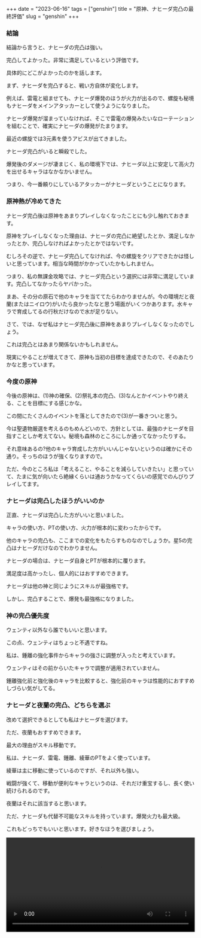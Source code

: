 +++
date = "2023-06-16"
tags = ["genshin"]
title = "原神、ナヒーダ完凸の最終評価"
slug = "genshin"
+++

### 結論

結論から言うと、ナヒーダの完凸は強い。

完凸してよかった。非常に満足しているという評価です。

具体的にどこがよかったのかを話します。

まず、ナヒーダを完凸すると、戦い方自体が変化します。

例えば、雷電と組ませても、ナヒーダ爆発のほうが火力が出るので、螺旋も秘境もナヒーダをメインアタッカーとして使うようになりました。

ナヒーダ爆発が溜まっていなければ、そこで雷電の爆発みたいなローテーションを組むことで、確実にナヒーダの爆発がたまります。

最近の螺旋では3元素を使うアビスが出てきました。

ナヒーダ完凸がいると瞬殺でした。

爆発後のダメージが凄まじく、私の環境下では、ナヒーダ以上に安定して高火力を出せるキャラはなかなかいません。

つまり、今一番頼りにしているアタッカーがナヒーダということになります。

### 原神熱が冷めてきた

ナヒーダ完凸後は原神をあまりプレイしなくなったことにも少し触れておきます。

原神をプレイしなくなった理由は、ナヒーダの完凸に絶望したとか、満足しなかったとか、完凸しなければよかったとかではないです。

むしろその逆で、ナヒーダ完凸してなければ、今の螺旋をクリアできたかは怪しいと思っています。相当な時間がかかっていたかもしれません。

つまり、私の無課金攻略では、ナヒーダ完凸という選択には非常に満足しています。完凸してなかったらヤバかった。

まあ、その分の原石で他のキャラを当ててたらわかりませんが。今の環境だと夜蘭(またはニイロウ)がいたら良かったなと思う場面がいくつかあります。水キャラで育成してるの行秋だけなので水が足りない。

さて、では、なぜ私はナヒーダ完凸後に原神をあまりプレイしなくなったのでしょう。

これは完凸とはあまり関係ないかもしれません。

現実にやることが増えてきて、原神も当初の目標を達成できたので、そのあたりかなと思っています。

### 今度の原神

今後の原神は、(1)神の確保、(2)祭礼本の完凸、(3)なんとかイベントやり終える、ことを目標にする感じかな。

この間にたくさんのイベントを落としてきたので(3)が一番きついと思う。

今は聖遺物厳選を考えるのもめんどいので、方針としては、最強のナヒーダを目指すことしか考えてない。秘境も森林のところにしか通ってなかったりする。

それ意味あるの?他のキャラ育成した方がいいんじゃないというのは確かにその通り。そっちのほうが強くなりますので。

ただ、今のところ私は「考えること、やることを減らしていきたい」と思っていて、たまに気が向いたら絶縁くらいは通おうかなってくらいの感覚でのんびりプレイしてます。

### ナヒーダは完凸したほうがいいのか

正直、ナヒーダは完凸した方がいいと思いました。

キャラの使い方、PTの使い方、火力が根本的に変わったからです。

他のキャラの完凸も、ここまでの変化をもたらすものなのでしょうか。星5の完凸はナヒーダだけなのでわかりません。

ナヒーダの場合は、ナヒーダ自身とPTが根本的に覆ります。

満足度は高かったし、個人的にはおすすめできます。

ナヒーダは他の神と同じようにスキルが最強格です。

しかし、完凸することで、爆発も最強格になりました。

### 神の完凸優先度

ウェンティ以外なら誰でもいいと思います。

この点、ウェンティはちょっと不遇ですね。

私は、鍾離の強化事件からキャラの強さに調整が入ったと考えています。

ウェンティはその前からいたキャラで調整が適用されていません。

鍾離強化前と強化後のキャラを比較すると、強化前のキャラは性能的におすすめしづらい気がしてる。

### ナヒーダと夜蘭の完凸、どちらを選ぶ

改めて選択できるとしても私はナヒーダを選びます。

ただ、夜蘭もおすすめできます。

最大の理由がスキル移動です。

私は、ナヒーダ、雷電、鍾離、綾華のPTをよく使っています。

綾華は主に移動に使っているのですが、それ以外も強い。

戦闘が強くて、移動が便利なキャラというのは、それだけ重宝するし、長く使い続けられるのです。

夜蘭はそれに該当すると思います。

ただ、ナヒーダも代替不可能なスキルを持っています。爆発火力も最大級。

これもどっちでもいいと思います。好きなほうを選びましょう。

<video controls style="width:100%;"> <source src="https://raw.githubusercontent.com/syui/img/master/movie/genshin_nahida_battle_04.mp4"></video>
